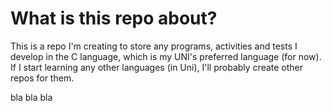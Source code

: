 # What is this repo about?

This is a repo I'm creating to store any programs, activities and tests I develop in the C language, which is my UNI's preferred language (for now). If I start learning any other languages (in Uni), I'll probably create other repos for them.

bla bla bla
